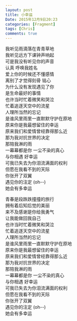 ```yaml
---
layout: post
title: 小幸运
Date: 2015年12月9日20:23
categories: [Fragment]
tags: [Chris]
comments: true
---
```


我听见雨滴落在青青草地  
我听见远方下课钟声响起  
可是我没有听见你的声音  
认真 呼唤我姓名  
爱上你的时候还不懂感情  
离别了才觉得刻骨 铭心  
为什么没有发现遇见了你  
是生命最好的事情  
也许当时忙着微笑和哭泣  
忙着追逐天空中的流星  
人理所当然的忘记  
是谁风里雨里一直默默守护在原地  
原来你是我最想留住的幸运  
原来我们和爱情曾经靠得那么近  
那为我对抗世界的决定  
那陪我淋的雨  
一幕幕都是你 一尘不染的真心  
与你相遇 好幸运  
可我已失去为你泪流满面的权利  
但愿在我看不到的天际  
你张开了双翼  
遇见你的注定 (oh--)  
她会有多幸运  
  
青春是段跌跌撞撞的旅行  
拥有着后知后觉的美丽  
来不及感谢是你给我勇气  
让我能做回我自己  
也许当时忙着微笑和哭泣  
忙着追逐天空中的流星  
人理所当然的忘记  
是谁风里雨里一直默默守护在原地  
原来你是我最想留住的幸运  
原来我们和爱情曾经靠得那么近  
那为我对抗世界的决定  
那陪我淋的雨  
一幕幕都是你 一尘不染的真心  
与你相遇 好幸运  
可我已失去为你泪流满面的权利   
但愿在我看不到的天际   
你张开了双翼  
遇见你的注定 (oh--)  
她会有多幸运